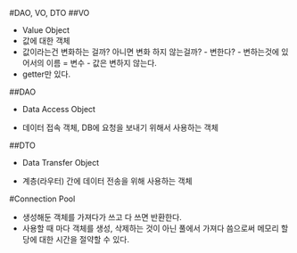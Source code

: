#DAO, VO, DTO
##VO
- Value Object
- 값에 대한 객체
- 값이라는건 변화하는 걸까? 아니면 변화 하지 않는걸까?
		- 변한다?
		- 변하는것에 있어서의 이름 = 변수
		- 값은 변하지 않는다.
- getter만 있다.

##DAO

- Data Access Object

- 데이터 접속 객체, DB에 요청을 보내기 위해서 사용하는 객체

##DTO

- Data Transfer Object

- 계층(라우터) 간에 데이터 전송을 위해 사용하는 객체

#Connection Pool
- 생성해둔 객체를 가져다가 쓰고 다 쓰면 반환한다.
- 사용할 때 마다 객체를 생성, 삭제하는 것이 아닌 풀에서 가져다 씀으로써 메모리 할당에 대한 시간을 절약할 수 있다.